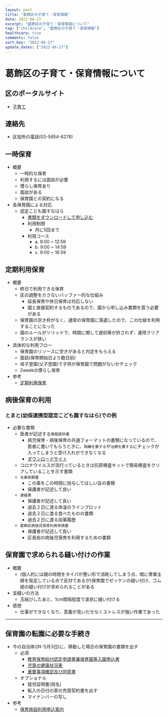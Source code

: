 ```yaml
---
layout: post
title: "葛飾区の子育て・保育情報"
date: 2022-06-27
excerpt: "葛飾区の子育て・保育情報について"
tag: ["childcare", "葛飾区の子育て・保育情報"]
healthcare: true
comments: false
sort_key: "2022-06-27"
update_dates: ["2022-06-27"]
---
```


# 葛飾区の子育て・保育情報について

## 区のポータルサイト
 - [子育て](https://www.city.katsushika.lg.jp/kurashi/1000056/index.html)

## 連絡先
 - 区役所の電話(03-5654-8278)

## 一時保育
 - 概要
   - 一時的な保育
   - 利用するには面談が必要
   - 慣らし保育あり
   - 面談がある
   - 保育園との契約になる
 - 各保育園による対応
   - 認定こども園すなはら 
     - [書類をダウンロードして申し込む](https://www.sunahara.ed.jp/sunahara_ichiji.html)
     - 利用制限
       - 月に5回まで
     - 利用コース
       - a. 9:00 ~ 12:59
       - b. 9:00 ~ 14:59
       - c. 9:00 ~ 16:59

## 定期利用保育
 - 概要
   - 終日で利用できる保育
   - 区の調整を介さないバッファー的な仕組み
     - 延長保育や休日保育は対応しない
     - 園と直接契約するものであるので、園から申し込み書類を貰う必要がある
   - 保育園の空き枠がなく、通常の保育園に落選したので、この仕組を利用することになった
   - 園のルールがソリッドで、時間に関して遅刻等が許されず、運用クリアランスが狭い
 - 具体的な利用フロー
   - 保育園のリソースに空きがあると内定をもらえる
   - 面談(保育開始日より数日前)
   - 母子登園(父子登園)で子供が保育園で問題がないかチェック
   - 2weekの慣らし保育
 - 参考
   - [定期利用保育](https://www.city.katsushika.lg.jp/kurashi/1000056/1002333/1002389.html)

## 病後保育の利用

### とまと(幼保連携型認定こども園すなはら)での例
 - 必要な書類
   - 医者が記述する`情報提供書`
     - 病児保育・病後保育の共通フォーマットの書類になっているので、医者に書いてもらうときに、`隔離を要する`や`治療を要する`にチェックが入ってしまうと受け入れができなくなる
     - [ダウンロードサイト](https://www.city.katsushika.lg.jp/1000014/1007359/1007380/1007588.html)
   - コロナウイルスが流行っているときは抗原検査キットで簡易検査をクリアしていることを示す書類
   - `与薬依頼書`
     - この薬をこの時間に投与してほしい旨の書類
     - 保護者が記述して良い
   - `連絡票`
     - 保護者が記述して良い
     - 過去２日に渡る体温のラインプロット
     - 過去２日に渡る食べたものの書類
     - 過去２日に渡る投薬履歴
   - `葛飾区病後児保育利用申請書`
     - 保護者が記述して良い
     - 区長宛の病後児保育を利用するための書類

## 保育園で求められる縫い付けの作業
 - 概要
   - (個人的には親の時間をタイパが悪い形で消耗してしまう点、暗に専業主婦を仮定している点で反対であるが)保育園でゼッケンの縫い付け、ゴム紐の縫い付けが求められることがある
 - 並縫いの方法
   - 玉結びしたあと、1cm間隔程度で波状に縫い付ける
 - 感想
   - 仕事ができなくなり、意義が見いだせなくストレスが強い作業であった

---

## 保育園の転園に必要な手続き
 - 今の自治体((N-1)月3日)に、移動した場合の保育園の書類を出す
   - 必須
     - [教育保育給付認定申請書兼保育園等入園申込書](https://www.city.katsushika.lg.jp/_res/projects/default_project/_page_/001/026/929/5041.pdf)
     - [児童の健康状況表](https://www.city.katsushika.lg.jp/_res/projects/default_project/_page_/001/024/609/0303.pdf)
     - [重要事項確認及び同意書](https://www.city.katsushika.lg.jp/_res/projects/default_project/_page_/001/024/609/114400.pdf)
   - オプショナル
     - 就労証明書(両名)
     - 転入の日付の家の売買契約書を出す
     - マイナンバーの写し
 - 参考
   - [保育施設利用申込案内](https://www.city.katsushika.lg.jp/_res/projects/default_project/_page_/001/026/926/50401.pdf)

